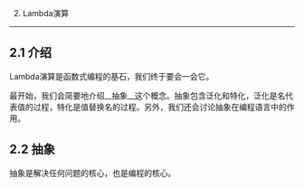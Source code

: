 2. Lambda演算
---

## 2.1 介绍
Lambda演算是函数式编程的基石，我们终于要会一会它。

最开始，我们会简要地介绍__抽象__这个概念。抽象包含泛化和特化，泛化是名代表值的过程，特化是值替换名的过程。另外，我们还会讨论抽象在编程语言中的作用。


## 2.2 抽象
抽象是解决任何问题的核心，也是编程的核心。
